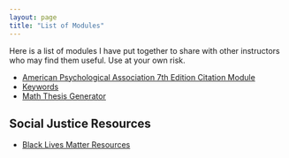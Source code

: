 ```yaml
---
layout: page
title: "List of Modules"
---
```

Here is a list of modules I have put together to share with other instructors who may find them useful. Use at your own risk.

* [American Psychological Association 7th Edition Citation Module](/learning/apa7/)
* [Keywords](/learning/keywords/)
* [Math Thesis Generator](/learning/math-thesis-generator/)

Social Justice Resources
---
* [Black Lives Matter Resources](/learning/blm/)
